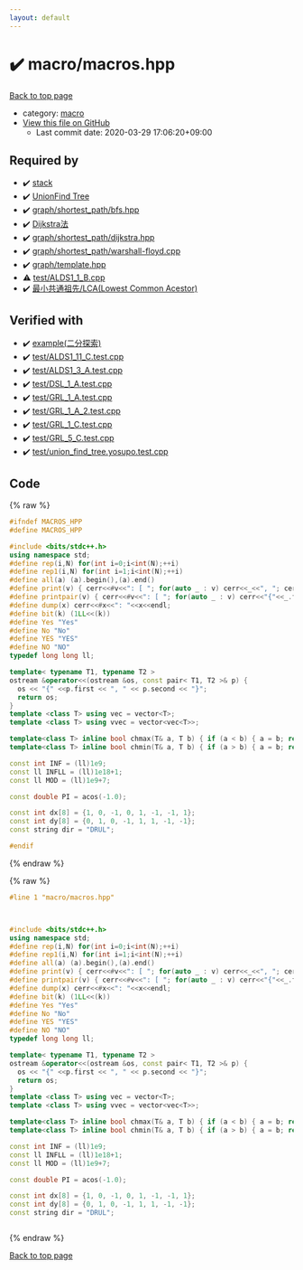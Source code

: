```yaml
---
layout: default
---
```


<!-- mathjax config similar to math.stackexchange -->
<script type="text/javascript" async
  src="https://cdnjs.cloudflare.com/ajax/libs/mathjax/2.7.5/MathJax.js?config=TeX-MML-AM_CHTML">
</script>
<script type="text/x-mathjax-config">
  MathJax.Hub.Config({
    TeX: { equationNumbers: { autoNumber: "AMS" }},
    tex2jax: {
      inlineMath: [ ['$','$'] ],
      processEscapes: true
    },
    "HTML-CSS": { matchFontHeight: false },
    displayAlign: "left",
    displayIndent: "2em"
  });
</script>

<script type="text/javascript" src="https://cdnjs.cloudflare.com/ajax/libs/jquery/3.4.1/jquery.min.js"></script>
<script src="https://cdn.jsdelivr.net/npm/jquery-balloon-js@1.1.2/jquery.balloon.min.js" integrity="sha256-ZEYs9VrgAeNuPvs15E39OsyOJaIkXEEt10fzxJ20+2I=" crossorigin="anonymous"></script>
<script type="text/javascript" src="../../assets/js/copy-button.js"></script>
<link rel="stylesheet" href="../../assets/css/copy-button.css" />


# :heavy_check_mark: macro/macros.hpp

<a href="../../index.html">Back to top page</a>

* category: <a href="../../index.html#eb320f0c2b6a25b48ca861a120eea902">macro</a>
* <a href="{{ site.github.repository_url }}/blob/master/macro/macros.hpp">View this file on GitHub</a>
    - Last commit date: 2020-03-29 17:06:20+09:00




## Required by

* :heavy_check_mark: <a href="../data_structure/stack.hpp.html">stack</a>
* :heavy_check_mark: <a href="../data_structure/unionfind.hpp.html">UnionFind Tree</a>
* :heavy_check_mark: <a href="../graph/shortest_path/bfs.hpp.html">graph/shortest_path/bfs.hpp</a>
* :heavy_check_mark: <a href="../graph/shortest_path/dijkstra.cpp.html">Dijkstra法</a>
* :heavy_check_mark: <a href="../graph/shortest_path/dijkstra.hpp.html">graph/shortest_path/dijkstra.hpp</a>
* :heavy_check_mark: <a href="../graph/shortest_path/warshall-floyd.cpp.html">graph/shortest_path/warshall-floyd.cpp</a>
* :heavy_check_mark: <a href="../graph/template.hpp.html">graph/template.hpp</a>
* :warning: <a href="../test/ALDS1_1_B.cpp.html">test/ALDS1_1_B.cpp</a>
* :heavy_check_mark: <a href="../tree/lca.cpp.html">最小共通祖先/LCA(Lowest Common Acestor)</a>


## Verified with

* :heavy_check_mark: <a href="../../verify/example/example.test.cpp.html">example(二分探索)</a>
* :heavy_check_mark: <a href="../../verify/test/ALDS1_11_C.test.cpp.html">test/ALDS1_11_C.test.cpp</a>
* :heavy_check_mark: <a href="../../verify/test/ALDS1_3_A.test.cpp.html">test/ALDS1_3_A.test.cpp</a>
* :heavy_check_mark: <a href="../../verify/test/DSL_1_A.test.cpp.html">test/DSL_1_A.test.cpp</a>
* :heavy_check_mark: <a href="../../verify/test/GRL_1_A.test.cpp.html">test/GRL_1_A.test.cpp</a>
* :heavy_check_mark: <a href="../../verify/test/GRL_1_A_2.test.cpp.html">test/GRL_1_A_2.test.cpp</a>
* :heavy_check_mark: <a href="../../verify/test/GRL_1_C.test.cpp.html">test/GRL_1_C.test.cpp</a>
* :heavy_check_mark: <a href="../../verify/test/GRL_5_C.test.cpp.html">test/GRL_5_C.test.cpp</a>
* :heavy_check_mark: <a href="../../verify/test/union_find_tree.yosupo.test.cpp.html">test/union_find_tree.yosupo.test.cpp</a>


## Code

<a id="unbundled"></a>
{% raw %}
```cpp
#ifndef MACROS_HPP
#define MACROS_HPP

#include <bits/stdc++.h>
using namespace std;
#define rep(i,N) for(int i=0;i<int(N);++i)
#define rep1(i,N) for(int i=1;i<int(N);++i)
#define all(a) (a).begin(),(a).end()
#define print(v) { cerr<<#v<<": [ "; for(auto _ : v) cerr<<_<<", "; cerr<<"]"<<endl; }
#define printpair(v) { cerr<<#v<<": [ "; for(auto _ : v) cerr<<"{"<<_.first<<","<<_.second<<"}"<<", "; cerr<<"]"<<endl; }
#define dump(x) cerr<<#x<<": "<<x<<endl;
#define bit(k) (1LL<<(k))
#define Yes "Yes"
#define No "No"
#define YES "YES"
#define NO "NO"
typedef long long ll;

template< typename T1, typename T2 >
ostream &operator<<(ostream &os, const pair< T1, T2 >& p) {
  os << "{" <<p.first << ", " << p.second << "}";
  return os;
}
template <class T> using vec = vector<T>;
template <class T> using vvec = vector<vec<T>>;

template<class T> inline bool chmax(T& a, T b) { if (a < b) { a = b; return true; } return false; }
template<class T> inline bool chmin(T& a, T b) { if (a > b) { a = b; return true; } return false; }

const int INF = (ll)1e9;
const ll INFLL = (ll)1e18+1;
const ll MOD = (ll)1e9+7;

const double PI = acos(-1.0);

const int dx[8] = {1, 0, -1, 0, 1, -1, -1, 1};
const int dy[8] = {0, 1, 0, -1, 1, 1, -1, -1};
const string dir = "DRUL";

#endif
```
{% endraw %}

<a id="bundled"></a>
{% raw %}
```cpp
#line 1 "macro/macros.hpp"



#include <bits/stdc++.h>
using namespace std;
#define rep(i,N) for(int i=0;i<int(N);++i)
#define rep1(i,N) for(int i=1;i<int(N);++i)
#define all(a) (a).begin(),(a).end()
#define print(v) { cerr<<#v<<": [ "; for(auto _ : v) cerr<<_<<", "; cerr<<"]"<<endl; }
#define printpair(v) { cerr<<#v<<": [ "; for(auto _ : v) cerr<<"{"<<_.first<<","<<_.second<<"}"<<", "; cerr<<"]"<<endl; }
#define dump(x) cerr<<#x<<": "<<x<<endl;
#define bit(k) (1LL<<(k))
#define Yes "Yes"
#define No "No"
#define YES "YES"
#define NO "NO"
typedef long long ll;

template< typename T1, typename T2 >
ostream &operator<<(ostream &os, const pair< T1, T2 >& p) {
  os << "{" <<p.first << ", " << p.second << "}";
  return os;
}
template <class T> using vec = vector<T>;
template <class T> using vvec = vector<vec<T>>;

template<class T> inline bool chmax(T& a, T b) { if (a < b) { a = b; return true; } return false; }
template<class T> inline bool chmin(T& a, T b) { if (a > b) { a = b; return true; } return false; }

const int INF = (ll)1e9;
const ll INFLL = (ll)1e18+1;
const ll MOD = (ll)1e9+7;

const double PI = acos(-1.0);

const int dx[8] = {1, 0, -1, 0, 1, -1, -1, 1};
const int dy[8] = {0, 1, 0, -1, 1, 1, -1, -1};
const string dir = "DRUL";



```
{% endraw %}

<a href="../../index.html">Back to top page</a>

